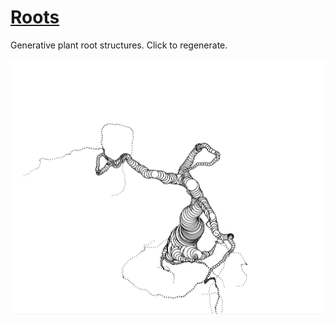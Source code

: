 # <a href="https://davepagurek.github.io/roots/">Roots</a>

Generative plant root structures. Click to regenerate.

<img src="https://github.com/davepagurek/roots/blob/master/img/Screen%20Shot%202019-09-08%20at%208.46.21%20PM.png?raw=true" />
